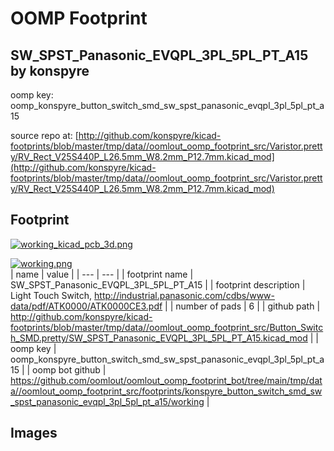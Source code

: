 # OOMP Footprint  
## SW_SPST_Panasonic_EVQPL_3PL_5PL_PT_A15  by konspyre  
  
oomp key: oomp_konspyre_button_switch_smd_sw_spst_panasonic_evqpl_3pl_5pl_pt_a15  
  
source repo at: [http://github.com/konspyre/kicad-footprints/blob/master/tmp/data//oomlout_oomp_footprint_src/Varistor.pretty/RV_Rect_V25S440P_L26.5mm_W8.2mm_P12.7mm.kicad_mod](http://github.com/konspyre/kicad-footprints/blob/master/tmp/data//oomlout_oomp_footprint_src/Varistor.pretty/RV_Rect_V25S440P_L26.5mm_W8.2mm_P12.7mm.kicad_mod)  
## Footprint  
  
[![working_kicad_pcb_3d.png](working_kicad_pcb_3d_600.png)](working_kicad_pcb_3d.png)  
  
[![working.png](working_600.png)](working.png)  
| name | value | 
| --- | --- | 
| footprint name | SW_SPST_Panasonic_EVQPL_3PL_5PL_PT_A15 | 
| footprint description | Light Touch Switch, http://industrial.panasonic.com/cdbs/www-data/pdf/ATK0000/ATK0000CE3.pdf | 
| number of pads | 6 | 
| github path | http://github.com/konspyre/kicad-footprints/blob/master/tmp/data//oomlout_oomp_footprint_src/Button_Switch_SMD.pretty/SW_SPST_Panasonic_EVQPL_3PL_5PL_PT_A15.kicad_mod | 
| oomp key | oomp_konspyre_button_switch_smd_sw_spst_panasonic_evqpl_3pl_5pl_pt_a15 | 
| oomp bot github | https://github.com/oomlout/oomlout_oomp_footprint_bot/tree/main/tmp/data//oomlout_oomp_footprint_src/footprints/konspyre_button_switch_smd_sw_spst_panasonic_evqpl_3pl_5pl_pt_a15/working | 
## Images  

